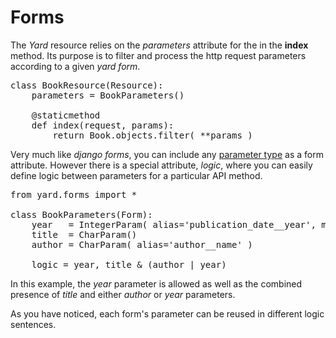 # Forms

The *Yard* resource relies on the *parameters* attribute for the in the **index** method. Its purpose is to filter and process the http request parameters according to a given *yard form*.

<pre>
class BookResource(Resource):
    parameters = BookParameters()

    @staticmethod
    def index(request, params):
        return Book.objects.filter( **params )
</pre>


Very much like *django forms*, you can include any [parameter type](parameters.md) as a form attribute. However there is a special attribute, *logic*, where you can easily define logic between parameters for a particular API method.

<pre>
from yard.forms import *

class BookParameters(Form):
    year   = IntegerParam( alias='publication_date__year', min_value=1970, max_value=2012 )
    title  = CharParam()
    author = CharParam( alias='author__name' )

    logic = year, title & (author | year)
</pre>

In this example, the *year* parameter is allowed as well as the combined presence of *title* and either *author* or *year* parameters. 

As you have noticed, each form's parameter can be reused in different logic sentences. 



